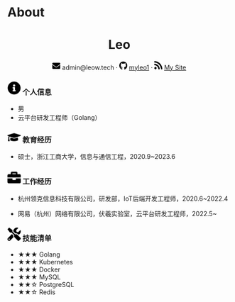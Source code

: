 # About


 <center>
     <h1>Leo</h1>
     <div>
         <span>
             <img src="/about/envelope-solid.svg" width="18px">
             admin@leow.tech
         </span>
         ·
         <span>
             <img src="/about/github-brands.svg" width="18px">
             <a href="https://github.com/myleo1">myleo1</a>
         </span>
         ·
         <span>
             <img src="/about/rss-solid.svg" width="18px">
             <a href="https://myleo1.github.io">My Site</a>
         </span>
     </div>
 </center>


### <img src="/about/info-circle-solid.svg" width="30px"> 个人信息 

 - 男
 - 云平台研发工程师（Golang）

### <img src="/about/graduation-cap-solid.svg" width="30px"> 教育经历

- 硕士，浙江工商大学，信息与通信工程，2020.9~2023.6

### <img src="/about/briefcase-solid.svg" width="30px"> 工作经历

- 杭州领克信息科技有限公司，研发部，IoT后端开发工程师，2020.6~2022.4

- 网易（杭州）网络有限公司，伏羲实验室，云平台研发工程师，2022.5~

### <img src="/about/tools-solid.svg" width="30px"> 技能清单

- ★★★ Golang
- ★★★ Kubernetes
- ★★★ Docker
- ★★★ MySQL
- ★★☆ PostgreSQL
- ★★☆ Redis

